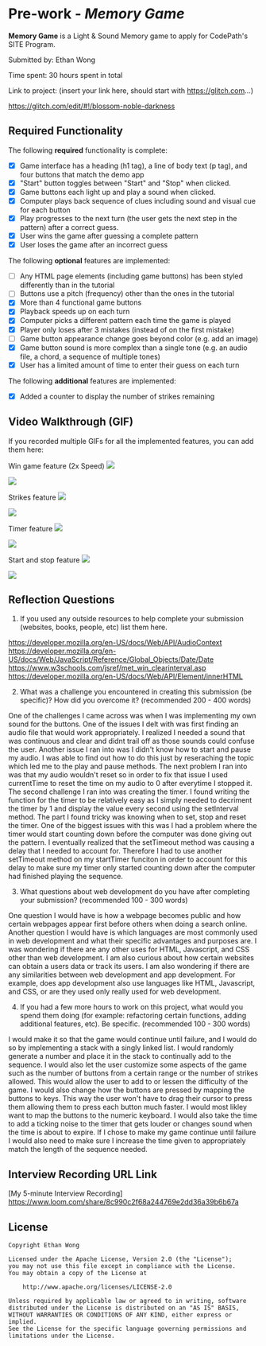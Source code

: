 # Pre-work - _Memory Game_

**Memory Game** is a Light & Sound Memory game to apply for CodePath's SITE Program.

Submitted by: Ethan Wong

Time spent: 30 hours spent in total

Link to project: (insert your link here, should start with https://glitch.com...)

https://glitch.com/edit/#!/blossom-noble-darkness

## Required Functionality

The following **required** functionality is complete:

- [x] Game interface has a heading (h1 tag), a line of body text (p tag), and four buttons that match the demo app
- [x] "Start" button toggles between "Start" and "Stop" when clicked.
- [x] Game buttons each light up and play a sound when clicked.
- [x] Computer plays back sequence of clues including sound and visual cue for each button
- [x] Play progresses to the next turn (the user gets the next step in the pattern) after a correct guess.
- [x] User wins the game after guessing a complete pattern
- [x] User loses the game after an incorrect guess

The following **optional** features are implemented:

- [ ] Any HTML page elements (including game buttons) has been styled differently than in the tutorial
- [ ] Buttons use a pitch (frequency) other than the ones in the tutorial
- [x] More than 4 functional game buttons
- [x] Playback speeds up on each turn
- [x] Computer picks a different pattern each time the game is played
- [x] Player only loses after 3 mistakes (instead of on the first mistake)
- [ ] Game button appearance change goes beyond color (e.g. add an image)
- [x] Game button sound is more complex than a single tone (e.g. an audio file, a chord, a sequence of multiple tones)
- [x] User has a limited amount of time to enter their guess on each turn

The following **additional** features are implemented:

- [x] Added a counter to display the number of strikes remaining

## Video Walkthrough (GIF)

If you recorded multiple GIFs for all the implemented features, you can add them here:

Win game feature (2x Speed)
![](gif1-link-here)

![](https://i.imgur.com/89GPfjT.gif)

Strikes feature
![](gif2-link-here)

![](https://i.imgur.com/1Ddxp1r.gif)

Timer feature
![](gif3-link-here)

![](https://i.imgur.com/yve76so.gif)

Start and stop feature
![](gif4-link-here)

![](https://i.imgur.com/5mNLQhp.gif)

## Reflection Questions

1. If you used any outside resources to help complete your submission (websites, books, people, etc) list them here.

https://developer.mozilla.org/en-US/docs/Web/API/AudioContext
https://developer.mozilla.org/en-US/docs/Web/JavaScript/Reference/Global_Objects/Date/Date
https://www.w3schools.com/jsref/met_win_clearinterval.asp
https://developer.mozilla.org/en-US/docs/Web/API/Element/innerHTML

2. What was a challenge you encountered in creating this submission (be specific)? How did you overcome it? (recommended 200 - 400 words)

One of the challenges I came across was when I was implementing my own sound for the buttons. One of the issues I delt with was first finding an audio file that would work appropriately. I realized I needed a sound that was continuous and clear and didnt trail off as those sounds could confuse the user. Another issue I ran into was I didn't know how to start and pause my audio. I was able to find out how to do this just by reseraching the topic which led me to the play and pause methods. The next problem I ran into was that my audio wouldn't reset so in order to fix that issue I used currentTime to reset the time on my audio to 0 after everytime I stopped it.
The second challenge I ran into was creating the timer. I found writing the function for the timer to be relatively easy as I simply needed to decriment the timer by 1 and display the value every second using the setInterval method. The part I found tricky was knowing when to set, stop and reset the timer. One of the biggest issues with this was I had a problem where the timer would start counting down before the computer was done giving out the pattern. I eventually realized that the setTimeout method was causing a delay that I needed to account for. Therefore I had to use another setTimeout method on my startTimer funciton in order to account for this delay to make sure my timer only started counting down after the computer had finished playing the sequence.

3. What questions about web development do you have after completing your submission? (recommended 100 - 300 words)

One question I would have is how a webpage becomes public and how certain webpages appear first before others when doing a search online. Another question I would have is which languages are most commonly used in web development and what their specific advantages and purposes are. I was wondering if there are any other uses for HTML, Javascript, and CSS other than web development. I am also curious about how certain websites can obtain a users data or track its users. I am also wondering if there are any similarities between web development and app development. For example, does app development also use languages like HTML, Javascript, and CSS, or are they used only really used for web development.

4. If you had a few more hours to work on this project, what would you spend them doing (for example: refactoring certain functions, adding additional features, etc). Be specific. (recommended 100 - 300 words)

I would make it so that the game would continue until failure, and I would do so by implementing a stack with a singly linked list. I would randomly generate a number and place it in the stack to continually add to the sequence. I would also let the user customize some aspects of the game such as the number of buttons from a certain range or the number of strikes allowed. This would allow the user to add to or lessen the difficulty of the game. I would also change how the buttons are pressed by mapping the buttons to keys. This way the user won't have to drag their cursor to press them allowing them to press each button much faster. I would most likley want to map the buttons to the numeric keyboard. I would also take the time to add a ticking noise to the timer that gets louder or changes sound when the time is about to expire. If I chose to make my game continue until failure I would also need to make sure I increase the time given to appropriately match the length of the sequence needed.

## Interview Recording URL Link

[My 5-minute Interview Recording] https://www.loom.com/share/8c990c2f68a244769e2dd36a39b6b67a

## License

    Copyright Ethan Wong

    Licensed under the Apache License, Version 2.0 (the "License");
    you may not use this file except in compliance with the License.
    You may obtain a copy of the License at

        http://www.apache.org/licenses/LICENSE-2.0

    Unless required by applicable law or agreed to in writing, software
    distributed under the License is distributed on an "AS IS" BASIS,
    WITHOUT WARRANTIES OR CONDITIONS OF ANY KIND, either express or implied.
    See the License for the specific language governing permissions and
    limitations under the License.

